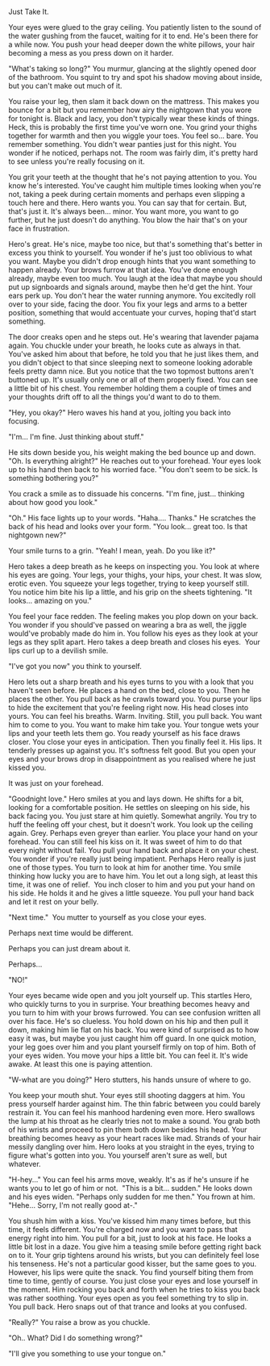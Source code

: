 Just Take It.

Your eyes were glued to the gray ceiling. You patiently listen to the sound of the water gushing from the faucet, waiting for it to end. He's been there for a while now. You push your head deeper down the white pillows, your hair becoming a mess as you press down on it harder. 




"What's taking so long?" You murmur, glancing at the slightly opened door of the bathroom. You squint to try and spot his shadow moving about inside, but you can't make out much of it.




You raise your leg, then slam it back down on the mattress. This makes you bounce for a bit but you remember how airy the nightgown that you wore for tonight is. Black and lacy, you don't typically wear these kinds of things. Heck, this is probably the first time you've worn one. You grind your thighs together for warmth and then you wiggle your toes. You feel so... bare. You remember something. You didn't wear panties just for this night. You wonder if he noticed, perhaps not. The room was fairly dim, it's pretty hard to see unless you're really focusing on it.




You grit your teeth at the thought that he's not paying attention to you. You know he's interested. You've caught him multiple times looking when you're not, taking a peek during certain moments and perhaps even slipping a touch here and there. Hero wants you. You can say that for certain. But, that's just it. It's always been... minor. You want more, you want to go further, but he just doesn't do anything. You blow the hair that's on your face in frustration. 




Hero's great. He's nice, maybe too nice, but that's something that's better in excess you think to yourself. You wonder if he's just too oblivious to what you want. Maybe you didn't drop enough hints that you want something to happen already. Your brows furrow at that idea. You've done enough already, maybe even too much. You laugh at the idea that maybe you should put up signboards and signals around, maybe then he'd get the hint. Your ears perk up. You don't hear the water running anymore. You excitedly roll over to your side, facing the door. You fix your legs and arms to a better position, something that would accentuate your curves, hoping that'd start something. 




The door creaks open and he steps out. He's wearing that lavender pajama again. You chuckle under your breath, he looks cute as always in that. You've asked him about that before, he told you that he just likes them, and you didn't object to that since sleeping next to someone looking adorable feels pretty damn nice. But you notice that the two topmost buttons aren't buttoned up. It's usually only one or all of them properly fixed. You can see a little bit of his chest. You remember holding them a couple of times and your thoughts drift off to all the things you'd want to do to them.




"Hey, you okay?" Hero waves his hand at you, jolting you back into focusing.




"I'm... I'm fine. Just thinking about stuff."




He sits down beside you, his weight making the bed bounce up and down. "Oh. Is everything alright?" He reaches out to your forehead. Your eyes look up to his hand then back to his worried face. "You don't seem to be sick. Is something bothering you?"




You crack a smile as to dissuade his concerns. "I'm fine, just... thinking about how good you look."




"Oh." His face lights up to your words. "Haha.... Thanks." He scratches the back of his head and looks over your form. "You look... great too. Is that nightgown new?"




Your smile turns to a grin. "Yeah! I mean, yeah. Do you like it?"




Hero takes a deep breath as he keeps on inspecting you. You look at where his eyes are going. Your legs, your thighs, your hips, your chest. It was slow, erotic even. You squeeze your legs together, trying to keep yourself still. You notice him bite his lip a little, and his grip on the sheets tightening. "It looks... amazing on you."




You feel your face redden. The feeling makes you plop down on your back. You wonder if you should've passed on wearing a bra as well, the jiggle would've probably made do him in. You follow his eyes as they look at your legs as they split apart. Hero takes a deep breath and closes his eyes.  Your lips curl up to a devilish smile.




"I've got you now" you think to yourself.




Hero lets out a sharp breath and his eyes turns to you with a look that you haven't seen before. He places a hand on the bed, close to you. Then he places the other. You pull back as he crawls toward you. You purse your lips to hide the excitement that you're feeling right now. His head closes into yours. You can feel his breaths. Warm. Inviting. Still, you pull back. You want him to come to you. You want to make him take you. Your tongue wets your lips and your teeth lets them go. You ready yourself as his face draws closer. You close your eyes in anticipation. Then you finally feel it. His lips. It tenderly presses up against you. It's softness felt good. But you open your eyes and your brows drop in disappointment as you realised where he just kissed you.




It was just on your forehead.




"Goodnight love." Hero smiles at you and lays down. He shifts for a bit, looking for a comfortable position. He settles on sleeping on his side, his back facing you. You just stare at him quietly. Somewhat angrily. You try to huff the feeling off your chest, but it doesn't work. You look up the ceiling again. Grey. Perhaps even greyer than earlier. You place your hand on your forehead. You can still feel his kiss on it. It was sweet of him to do that every night without fail. You pull your hand back and place it on your chest. You wonder if you're really just being impatient. Perhaps Hero really is just one of those types. You turn to look at him for another time. You smile thinking how lucky you are to have him. You let out a long sigh, at least this time, it was one of relief.  You inch closer to him and you put your hand on his side. He holds it and he gives a little squeeze. You pull your hand back and let it rest on your belly.




"Next time."  You mutter to yourself as you close your eyes.




Perhaps next time would be different.




Perhaps you can just dream about it.




Perhaps...




"NO!"




Your eyes became wide open and you jolt yourself up. This startles Hero, who quickly turns to you in surprise. Your breathing becomes heavy and you turn to him with your brows furrowed. You can see confusion written all over his face. He's so clueless. You hold down on his hip and then pull it down, making him lie flat on his back. You were kind of surprised as to how easy it was, but maybe you just caught him off guard. In one quick motion, your leg goes over him and you plant yourself firmly on top of him. Both of your eyes widen. You move your hips a little bit. You can feel it. It's wide awake. At least this one is paying attention.




"W-what are you doing?" Hero stutters, his hands unsure of where to go. 




You keep your mouth shut. Your eyes still shooting daggers at him. You press yourself harder against him. The thin fabric between you could barely restrain it. You can feel his manhood hardening even more. Hero swallows the lump at his throat as he clearly tries not to make a sound. You grab both of his wrists and proceed to pin them both down besides his head. Your breathing becomes heavy as your heart races like mad. Strands of your hair messily dangling over him. Hero looks at you straight in the eyes, trying to figure what's gotten into you. You yourself aren't sure as well, but whatever. 




"H-hey..." You can feel his arms move, weakly. It's as if he's unsure if he wants you to let go of him or not.  "This is a bit... sudden." He looks down and his eyes widen. "Perhaps only sudden for me then." You frown at him. "Hehe... Sorry, I'm not really good at-."




You shush him with a kiss. You've kissed him many times before, but this time, it feels different. You're charged now and you want to pass that energy right into him. You pull for a bit, just to look at his face. He looks a little bit lost in a daze. You give him a teasing smile before getting right back on to it. Your grip tightens around his wrists, but you can definitely feel lose his tenseness. He's not a particular good kisser, but the same goes to you. However, his lips were quite the snack. You find yourself biting them from time to time, gently of course. You just close your eyes and lose yourself in the moment. Him rocking you back and forth when he tries to kiss you back was rather soothing. Your eyes open as you feel something try to slip in. You pull back. Hero snaps out of that trance and looks at you confused.




"Really?" You raise a brow as you chuckle.




"Oh.. What? Did I do something wrong?"




"I'll give you something to use your tongue on."